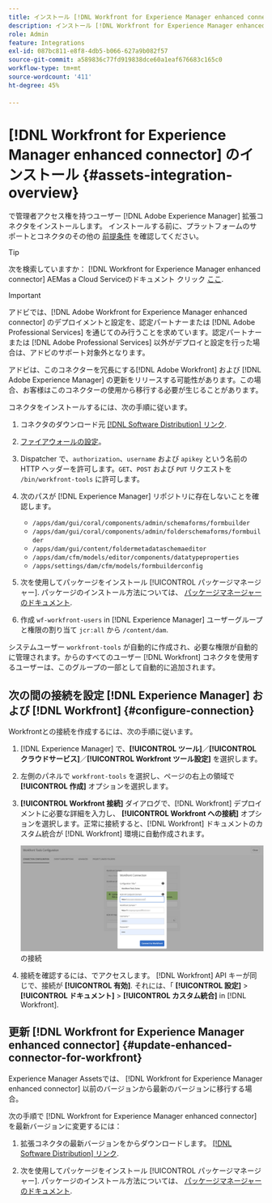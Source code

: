 ```yaml
---
title: インストール [!DNL Workfront for Experience Manager enhanced connector]
description: インストール [!DNL Workfront for Experience Manager enhanced connector]
role: Admin
feature: Integrations
exl-id: 087bc811-e8f8-4db5-b066-627a9b082f57
source-git-commit: a589836c77fd919838dce60a1eaf676683c165c0
workflow-type: tm+mt
source-wordcount: '411'
ht-degree: 45%

---
```


# [!DNL Workfront for Experience Manager enhanced connector] のインストール {#assets-integration-overview}

で管理者アクセス権を持つユーザー [!DNL Adobe Experience Manager] 拡張コネクタをインストールします。 インストールする前に、プラットフォームのサポートとコネクタのその他の [前提条件](https://one.workfront.com/s/csh?context=2467&amp;pubname=the-new-workfront-experience) を確認してください。

>[!TIP]
>
>次を検索していますか： [!DNL Workfront for Experience Manager enhanced connector] AEMas a Cloud Serviceのドキュメント クリック [ここ](https://experienceleague.adobe.com/docs/experience-manager-cloud-service/content/assets/integrations/workfront-connector-install.html?lang=en).

>[!IMPORTANT]
>
>アドビでは、[!DNL Adobe Workfront for Experience Manager enhanced connector] のデプロイメントと設定を、認定パートナーまたは [!DNL Adobe Professional Services] を通じてのみ行うことを求めています。認定パートナーまたは [!DNL Adobe Professional Services] 以外がデプロイと設定を行った場合は、アドビのサポート対象外となります。
>
>アドビは、このコネクターを冗長にする[!DNL Adobe Workfront] および [!DNL Adobe Experience Manager] の更新をリリースする可能性があります。この場合、お客様はこのコネクターの使用から移行する必要が生じることがあります。

コネクタをインストールするには、次の手順に従います。

1. コネクタのダウンロード元 [[!DNL Software Distribution] リンク](https://experience.adobe.com/#/downloads/content/software-distribution/en/aem.html?package=/content/software-distribution/en/details.html/content/dam/aem/public/adobe/packages/cq650/product/assets/workfront-tools.ui.apps.zip).

1. [ファイアウォールの設定](https://one.workfront.com/s/document-item?bundleId=the-new-workfront-experience&amp;topicId=Content%2FAdministration_and_Setup%2FGet_started-WF_administration%2Fconfigure-your-firewall.html?lang=ja)。

1. Dispatcher で、`authorization`、`username` および `apikey` という名前の HTTP ヘッダーを許可します。`GET`、`POST` および `PUT` リクエストを `/bin/workfront-tools` に許可します。

1. 次のパスが [!DNL Experience Manager] リポジトリに存在しないことを確認します。

   * `/apps/dam/gui/coral/components/admin/schemaforms/formbuilder`
   * `/apps/dam/gui/coral/components/admin/folderschemaforms/formbuilder`
   * `/apps/dam/gui/content/foldermetadataschemaeditor`
   * `/apps/dam/cfm/models/editor/components/datatypeproperties`
   * `/apps/settings/dam/cfm/models/formbuilderconfig`

1. 次を使用してパッケージをインストール [!UICONTROL パッケージマネージャー]. パッケージのインストール方法については、 [パッケージマネージャーのドキュメント](/help/sites-administering/package-manager.md).

1. 作成 `wf-workfront-users` in [!DNL Experience Manager] ユーザーグループと権限の割り当て `jcr:all` から `/content/dam`.

システムユーザー `workfront-tools` が自動的に作成され、必要な権限が自動的に管理されます。からのすべてのユーザー [!DNL Workfront] コネクタを使用するユーザーは、このグループの一部として自動的に追加されます。

## 次の間の接続を設定 [!DNL Experience Manager] および [!DNL Workfront] {#configure-connection}

Workfrontとの接続を作成するには、次の手順に従います。

1. [!DNL Experience Manager] で、**[!UICONTROL ツール]**／**[!UICONTROL クラウドサービス]**／**[!UICONTROL Workfront ツール設定]** を選択します。 

1. 左側のパネルで `workfront-tools` を選択し、ページの右上の領域で **[!UICONTROL 作成]** オプションを選択します。

1. **[!UICONTROL Workfront 接続]** ダイアログで、[!DNL Workfront] デプロイメントに必要な詳細を入力し、 **[!UICONTROL Workfront への接続]** オプションを選択します。正常に接続すると、[!DNL Workfront] ドキュメントのカスタム統合が [!DNL Workfront] 環境に自動作成されます。

   ![[!DNL Experience Manager] と [!DNL Workfront]](/help/assets/assets/wf-connection-config.png) の接続

1. 接続を確認するには、でアクセスします。 [!DNL Workfront] API キーが同じで、接続が **[!UICONTROL 有効]**. それには、「 **[!UICONTROL 設定]** > **[!UICONTROL ドキュメント]** > **[!UICONTROL カスタム統合]** in [!DNL Workfront].

## 更新 [!DNL Workfront for Experience Manager enhanced connector] {#update-enhanced-connector-for-workfront}

Experience Manager Assetsでは、 [!DNL Workfront for Experience Manager enhanced connector] 以前のバージョンから最新のバージョンに移行する場合。

次の手順で [!DNL Workfront for Experience Manager enhanced connector] を最新バージョンに変更するには：

1. 拡張コネクタの最新バージョンをからダウンロードします。 [[!DNL Software Distribution] リンク](https://experience.adobe.com/#/downloads/content/software-distribution/en/aem.html?package=/content/software-distribution/en/details.html/content/dam/aem/public/adobe/packages/cq650/product/assets/workfront-tools.ui.apps.zip).

1. 次を使用してパッケージをインストール [!UICONTROL パッケージマネージャー]. パッケージのインストール方法については、 [パッケージマネージャーのドキュメント](/help/sites-administering/package-manager.md).


